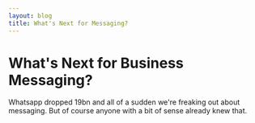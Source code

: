```yaml
---
layout: blog
title: What's Next for Messaging?
---
```


# What's Next for Business Messaging?

Whatsapp dropped 19bn and all of a sudden we're freaking out about messaging. But of course anyone with a bit of sense already knew that.
